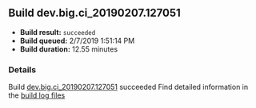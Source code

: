 ## Build dev.big.ci_20190207.127051
- **Build result:** `succeeded`
- **Build queued:** 2/7/2019 1:51:14 PM
- **Build duration:** 12.55 minutes
### Details
Build [dev.big.ci_20190207.127051](https://winappstudio.visualstudio.com/web/build.aspx?pcguid=a4ef43be-68ce-4195-a619-079b4d9834c2&builduri=vstfs%3a%2f%2f%2fBuild%2fBuild%2f27051) succeeded
Find detailed information in the [build log files](https://uwpctdiags.blob.core.windows.net/buildlogs/dev.big.ci_20190207.127051_logs.zip)
